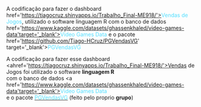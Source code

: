 A codificação para fazer o dashboard <a>href='https://tiagocruz.shinyapps.io/Trabalho_Final-ME918/'><font color='#52deff'>Vendas de Jogos</font></a>, utilizado o software linguagem R com o banco de dados <a> href='https://www.kaggle.com/datasets/ghassenkhaled/video-games-data'target='_blank'><font color='#52deff'>Video Games Data</font></a> e o pacote <a>href='https://github.com/Tiago-HCruz/PGVendasVG' target='_blank'><font color='#52deff'>PGVendasVG</font></a>

A codificação para fazer esse dashboard <ahref='https://tiagocruz.shinyapps.io/Trabalho_Final-ME918/'>Vendas de Jogos</a>
                        foi utilizado o software <b>linguagem R</b> <br>
                        com o banco de dados <a href='https://www.kaggle.com/datasets/ghassenkhaled/video-games-data'target='_blank'><font color='#52deff'>Video Games Data</font></a><br>
                        e o pacote <a href='https://github.com/Tiago-HCruz/PGVendasVG' target='_blank'><font color='#52deff'>PGVendasVG</font></a> 
                        (feito pelo proprio <b>grupo</b>)
